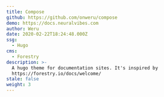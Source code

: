 ```yaml
---
title: Compose
github: https://github.com/onweru/compose
demo: https://docs.neuralvibes.com
author: Weru
date: 2020-02-22T18:24:48.000Z
ssg:
  - Hugo
cms:
  - Forestry
description: >-
  A hugo theme for documentation sites. It's inspired by
  https://forestry.io/docs/welcome/
stale: false
weight: 3
---
```

